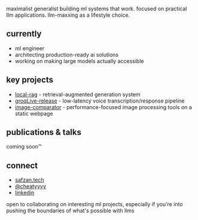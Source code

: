 

maximalist generalist building ml systems that work. focused on practical llm applications. llm-maxxing as a lifestyle choice.

## currently
- ml engineer
- architecting production-ready ai solutions
- working on making large models actually accessible

## key projects
- [local-rag](https://github.com/safzanpirani/local-rag) - retrieval-augmented generation system
- [groqLive-release](https://github.com/safzanpirani/groqLive-release/) - low-latency voice transcription/response pipeline
- [image-comparator](https://github.com/safzanpirani/image-comparator) - performance-focused image processing tools on a static webpage

## publications & talks
coming soon™

## connect
- [safzan.tech](https://safzan.tech)
- [@cheatyyyy](https://x.com/cheatyyyy)
- [linkedin](https://www.linkedin.com/in/safzanpirani/link)

open to collaborating on interesting ml projects, especially if you're into pushing the boundaries of what's possible with llms
